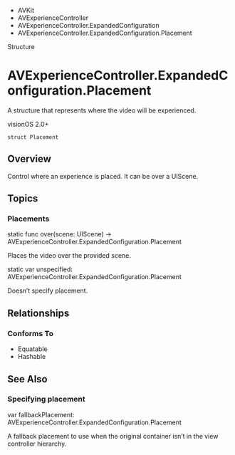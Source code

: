 

- AVKit
- AVExperienceController
- AVExperienceController.ExpandedConfiguration
-  AVExperienceController.ExpandedConfiguration.Placement 

Structure

# AVExperienceController.ExpandedConfiguration.Placement

A structure that represents where the video will be experienced.

visionOS 2.0+

``` source
struct Placement
```

## Overview

Control where an experience is placed. It can be over a UIScene.

## Topics

### Placements

static func over(scene: UIScene) -> AVExperienceController.ExpandedConfiguration.Placement

Places the video over the provided scene.

static var unspecified: AVExperienceController.ExpandedConfiguration.Placement

Doesn’t specify placement.

## Relationships

### Conforms To

- Equatable
- Hashable

## See Also

### Specifying placement

var fallbackPlacement: AVExperienceController.ExpandedConfiguration.Placement

A fallback placement to use when the original container isn’t in the view controller hierarchy.


